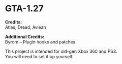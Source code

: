 # GTA-1.27

**Credits:**  
Atlas, Dread, Avieah

**Additional Credits:**  
Byrom – Plugin hooks and patches

This project is intended for old-gen Xbox 360 and PS3.  
You will need to set it up yourself.
